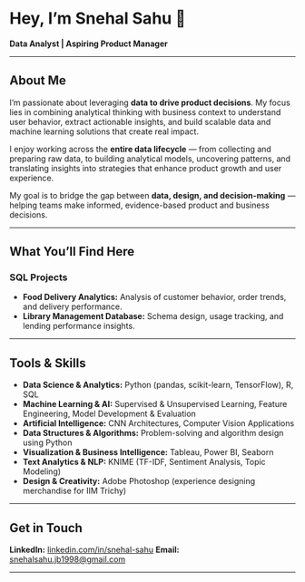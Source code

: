 # Hey, I’m Snehal Sahu 👋

**Data Analyst | Aspiring Product Manager**

---

## About Me

I’m passionate about leveraging **data to drive product decisions**. My focus lies in combining analytical thinking with business context to understand user behavior, extract actionable insights, and build scalable data and machine learning solutions that create real impact.

I enjoy working across the **entire data lifecycle** — from collecting and preparing raw data, to building analytical models, uncovering patterns, and translating insights into strategies that enhance product growth and user experience.

My goal is to bridge the gap between **data, design, and decision-making** — helping teams make informed, evidence-based product and business decisions.

---

## What You’ll Find Here

### SQL Projects

* **Food Delivery Analytics:** Analysis of customer behavior, order trends, and delivery performance.
* **Library Management Database:** Schema design, usage tracking, and lending performance insights.

<!--
### Data Structures & Algorithms (Blind 75)

* **Blind 75 Solutions:** My Python implementations of the Blind 75 problems from LeetCode.
  Each solution emphasizes **clarity, efficiency, and structured problem-solving**, reflecting both algorithmic thinking and clean coding practices.
-->

---

## Tools & Skills

* **Data Science & Analytics:** Python (pandas, scikit-learn, TensorFlow), R, SQL
* **Machine Learning & AI:** Supervised & Unsupervised Learning, Feature Engineering, Model Development & Evaluation
* **Artificial Intelligence:** CNN Architectures, Computer Vision Applications
* **Data Structures & Algorithms:** Problem-solving and algorithm design using Python
* **Visualization & Business Intelligence:** Tableau, Power BI, Seaborn
* **Text Analytics & NLP:** KNIME (TF-IDF, Sentiment Analysis, Topic Modeling)
* **Design & Creativity:** Adobe Photoshop (experience designing merchandise for IIM Trichy)

---

## Get in Touch

**LinkedIn:** [linkedin.com/in/snehal-sahu](https://www.linkedin.com/in/snehal-sahu/)
**Email:** [snehalsahu.jb1998@gmail.com](mailto:snehalsahu.jb1998@gmail.com)

---

